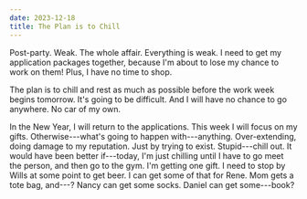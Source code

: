 ```yaml
---
date: 2023-12-18
title: The Plan is to Chill
---
```


Post-party. Weak. The whole affair. Everything is weak. I need to get my application packages together, because I'm about to lose my chance to work on them! Plus, I have no time to shop.

The plan is to chill and rest as much as possible before the work week begins tomorrow. It's going to be difficult. And I will have no chance to go anywhere. No car of my own.

In the New Year, I will return to the applications. This week I will focus on my gifts. Otherwise---what's going to happen with---anything. Over-extending, doing damage to my reputation. Just by trying to exist. Stupid---chill out. It would have been better if---today, I'm just chilling until I have to go meet the person, and then go to the gym. I'm getting one gift. I need to stop by Wills at some point to get beer. I can get some of that for Rene. Mom gets a tote bag, and---? Nancy can get some socks. Daniel can get some---book?
